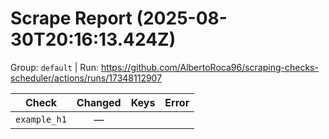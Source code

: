 # Scrape Report (2025-08-30T20:16:13.424Z)

Group: `default`  |  Run: https://github.com/AlbertoRoca96/scraping-checks-scheduler/actions/runs/17348112907

| Check | Changed | Keys | Error |
|---|:---:|:--|:--|
| `example_h1` | — |  |  |
